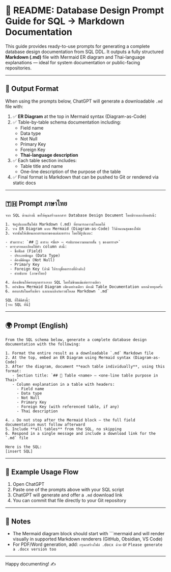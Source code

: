 # 📘 README: Database Design Prompt Guide for SQL → Markdown Documentation

This guide provides ready-to-use prompts for generating a complete database design documentation from SQL DDL. It outputs a fully structured **Markdown (.md)** file with Mermaid ER diagram and Thai-language explanations — ideal for system documentation or public-facing repositories.

---

## 📐 Output Format

When using the prompts below, ChatGPT will generate a downloadable `.md` file with:

1. ✅ **ER Diagram** at the top in Mermaid syntax (Diagram-as-Code)
2. ✅ Table-by-table schema documentation including:
   - Field name
   - Data type
   - Not Null
   - Primary Key
   - Foreign Key
   - **Thai-language description**
3. ✅ Each table section includes:
   - Table title and name
   - One-line description of the purpose of the table
4. ✅ Final format is Markdown that can be pushed to Git or rendered via static docs

---

## 🇹🇭 Prompt ภาษาไทย

```
จาก SQL ด้านล่างนี้ ขอให้คุณสร้างเอกสาร Database Design Document โดยมีรายละเอียดดังนี้:

1. จัดรูปแบบเป็นไฟล์ Markdown (.md) ที่สามารถดาวน์โหลดได้
2. วาง ER Diagram แบบ Mermaid (Diagram-as-Code) ไว้ด้านบนสุดของไฟล์
3. จากนั้นให้เขียนเอกสารแยกของแต่ละตาราง โดยใช้รูปแบบ:

- หัวตาราง: `## 📑 ตาราง <ชื่อ> – <อธิบายความหมายสั้น ๆ ของตาราง>`
- ตารางรายละเอียดใช้หัว column ดังนี้:
  - ชื่อฟิลด์ (Field)
  - ประเภทข้อมูล (Data Type)
  - ต้องมีข้อมูล (Not Null)
  - Primary Key
  - Foreign Key (ถ้ามี ให้ระบุชื่อตารางที่อ้างอิง)
  - คำอธิบาย (ภาษาไทย)

4. ต้องเขียนให้ครบทุกตารางจาก SQL โดยไม่ข้ามแม้แต่ตารางเดียว
5. อย่าเขียน Mermaid Diagram เพียงอย่างเดียว ต้องมี Table Documentation แยกด้วยทุกครั้ง
6. ตอบกลับในครั้งเดียว และแนบลิงก์ดาวน์โหลด Markdown `.md`

SQL ที่ใช้มีดังนี้:
[วาง SQL ที่นี่]
```

---

## 🌍 Prompt (English)

```
From the SQL schema below, generate a complete database design documentation with the following:

1. Format the entire result as a downloadable `.md` Markdown file
2. At the top, embed an ER Diagram using Mermaid syntax (Diagram-as-Code)
3. After the diagram, document **each table individually**, using this format:
   - Section title: `## 📑 Table <name> – <one-line table purpose in Thai>`
   - Column explanation in a table with headers:
     - Field name
     - Data type
     - Not Null
     - Primary Key
     - Foreign Key (with referenced table, if any)
     - Thai description

4. ⚠️ Do not stop after the Mermaid block — the full field documentation must follow afterward
5. Include **all tables** from the SQL, no skipping
6. Respond in a single message and include a download link for the `.md` file

Here is the SQL:
[insert SQL]
```

---

## 🚀 Example Usage Flow

1. Open ChatGPT
2. Paste one of the prompts above with your SQL script
3. ChatGPT will generate and offer a `.md` download link
4. You can commit that file directly to your Git repository

---

## 📎 Notes

- The Mermaid diagram block should start with \`\`\`mermaid and will render visually in supported Markdown renderers (GitHub, Obsidian, VS Code)
- For PDF/Word generation, add: `กรุณาสร้างไฟล์ .docx ด้วย` or `Please generate a .docx version too`

---

Happy documenting! ✍️
